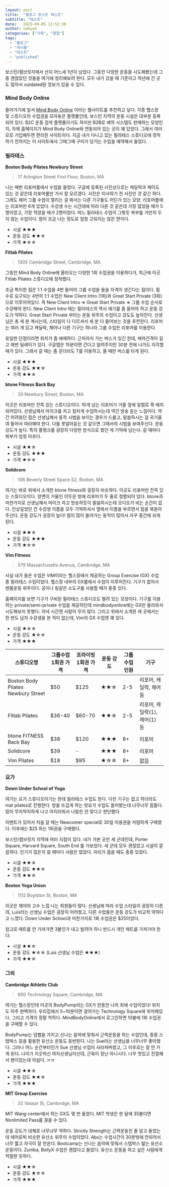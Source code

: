 ```yaml
---
layout: post
title:  "블로그 포스트 테스트"
subtitle: "테스트"
date:   2023-09-05 13:52:30
author: nahyun
categories: ["기록", "경험"]
tags:
  - "블로그"
  - "게시물"
  - "테스트"
  - "published"
---
```




보스턴/캠브릿지에서 산지 어느새 1년이 넘었다. 그동안 다양한 운동을 시도해봤는데 그중 괜찮았던 것들을 여기에 정리해보려 한다. 모두 내가 갔을 때 기준이고 작년에 간 곳도 많아서 outdated된 정보가 있을 수 있다.



### Mind Body Online

들어가기에 앞서 [Mind Body Online](https://www.mindbodyonline.com/) 이라는 웹사이트를 추천하고 싶다. 각종 헬스장 및 스튜디오의 수업권을 모아놓은 플랫폼인데, 보스턴 지역의 운동 시설은 대부분 등록되어 있다. B2C 운동 검색 플랫폼이기도 하지만 B2B로 예약 시스템도 판매하는 모양인지, 자체 홈페이지가 Mind Body Online와 연동되어 있는 곳이 꽤 있었다. 그래서 여러 모로 가입해두면 편리한 사이트이다. 지금 내가 다니고 있는 필라테스 스튜디오에 정착하기 전까지는 이 사이트에서 그때그때 구미가 당기는 수업을 예약해서 들었다.



### 필라테스

**Boston Body Pilates Newbury Street**

> 17 Arlington Street First Floor, Boston, MA 

나는 매번 리포머룸에서 수업을 들었다. 구글에 등록된 사진상으로는 캐딜락과 체어도 있는 것 같은데 리포머룸만 가서 잘 모르겠다. 사진은 이사하기 전 사진인 것 같긴 하다. 그래도 체어 그룹 수업이 열리는 걸 봐서는 다른 기구들도 어딘가 있는 모양. 리포머룸에는 리포머만 6개 있었다. 수강생 수는 시간대에 따라 다른 것 같은데 가장 많았을 때가 5명이었고, 가장 적었을 때가 2명이었다. 여느 필라테스 수업이 그렇듯 복부를 가만히 두지 않는 수업이다. 땀이 조금 나는 정도로 엄청 고되지는 않은 편이다. 

- 시설 ★★★
- 운동 강도 ★★☆
- 가격 ★☆☆



**Fitlab Pilates**

> 1305 Cambridge Street, Cambridge, MA

그동안 Mind Body Online에 올라오는 다양한 1회 수업권을 이용하다가, 최근에 이곳 Fitlab Pilates 스튜디오에 정착했다.

조금 특이한 점은 1:1 수업을 4번 들어야 그룹 수업을 들을 자격이 생긴다는 점이다. 필수로 요구되는 4번의 1:1 수업은 New Client Intro (1회)와 Great Start Private (3회) 으로 이루어져있다. 즉 New Client Intro => Great Start Private => 그룹 수업 순서로 수강해야 한다. New Client Intro 때는 필라테스의 역사 얘기를 좀 들어야 하고 운동 강도가 약하다. Great Start Private 부터는 운동 위주의 수업이고 강도도 높아진다. 선생님은 총 세 분 계시는데, 스타일이 다 다르셔서 세 분 다 들어보는 것을 추천한다. 리포머는 여러 개 있고 캐딜락, 체어나 다른 기구는 하나라 그룹 수업은 리포머를 이용한다.

유일한 단점이라면 위치가 좀 애매하다. 근처까지 가는 버스가 있긴 한데, 배차간격이 길고 매번 딜레이가 있다. 구글맵은 15분이면 간다고 알려주지만 30분 전에 나가도 지각할 때가 있다. 그래서 갈 때는 좀 걷더라도 T를 이용하고, 올 때만 버스를 타게 된다.

- 시설 ★★★
- 운동 강도 ★★☆
- 가격 ★★☆



**btone Fitness Back Bay**

>30 Newbury Street, Boston, MA

이곳은 리포머만 잔뜩 있는 스튜디오이다. 10개 넘는 리포머가 거울 앞에 일렬로 쭉 배치되어있다. 선생님께서 마이크를 차고 힘차게 수업하시는데 약간 방송 듣는 느낌이다. 약간 어려웠던 점은 선생님께서 동작 시범을 보이는 경우가 드물고, 말씀하시는 걸 귀기울여 들어서 따라해야 한다. 다들 못알아듣는 것 같으면 그때서야 시범을 보여주신다. 운동 강도가 높다. 특히 플랭크를 굉장히 다양한 방식으로 했던 게 기억에 남는다. 갈 때마다 복부가 엄청 아프다. 

- 시설 ★★☆
- 운동 강도 ★★★
- 가격 ★☆☆



**Solidcore**

>106 Beverly Street Space S2, Boston, MA

여기는 바로 위에서 소개한 btone fitness와 굉장히 비슷하다. 이곳도 리포머만 잔뜩 있는 스튜디오이다. 양면이 거울인 어두운 방에 리포머가 두 줄로 정렬되어 있다. btone과 마찬가지로 선생님께서 마이크 차고 방송하듯이 말씀하시는데 오디오가 비는 순간이 없다. 인상깊었던 건 수강생 이름을 모두 기억하셔서 옆에서 이름을 부르면서 힘을 북돋아주신다. 운동 강도가 굉장히 높다! 힘이 많이 들어가는 동작이 많아서 자꾸 중간에 쉬게 된다.  

- 시설 ★★☆
- 운동 강도 ★★★
- 가격 ★☆☆



**Vim Fitness**

>579 Massachusetts Avenue, Cambridge, MA 

사실 내가 들은 수업은 VIM이라는 헬스장에서 제공하는 Group Exercise (GX) 수업 중 필라테스 수업이었다. 헬스장 내부의 GX룸에서 수업이 이루어진다. 기구가 없어서 맨몸운동 위주이다. 공이나 링같은 소도구를 사용할 때가 종종 있다.

홈페이지를 보면 기구가 구비된 필라테스 스튜디오도 딸려 있는 모양이다. 기구를 이용하는 private/semi-private 수업을 제공하던데 mindbodyonline에는 GX만 올라와서 시도해보지 못했다. 저녁 시간엔 사람이 무지 많다. 그리고 위에서 소개한 세 곳에서는 한 번도 남자 수강생을 본 적이 없는데, Vim의 GX 수업엔 꽤 있다.

- 시설 ★☆☆
- 운동 강도 ★☆☆
- 가격 ★★★


<div class="table-wrapper" markdown="1">
<table>
<thead>
<tr>
<th>스튜디오명</th>
<th>그룹수업 1회권 가격</th>
<th>프라이빗 1회권 가격</th>
<th>운동 강도</th>
<th>그룹수업 인원</th>
<th>기구</th>
</tr>
</thead>
<tbody>
<tr>
<td>Boston Body Pilates Newbury Street</td>
<td>$50</td>
<td>$125</td>
<td>★★☆</td>
<td>2-5</td>
<td>리포머, 캐딜락, 체어 등</td>
</tr>
<tr>
<td>Fitlab Pilates</td>
<td>$36-40</td>
<td>$60-70</td>
<td>★★☆</td>
<td>2-5</td>
<td>리포머, 캐딜락(1), 체어(1) 등</td>
</tr>
<tr>
<td>btone FITNESS Back Bay</td>
<td>$38</td>
<td>$120</td>
<td>★★★</td>
<td>8+</td>
<td>리포머</td>
</tr>
<tr>
<td>Solidcore</td>
<td>$39</td>
<td>-</td>
<td>★★★</td>
<td>8+</td>
<td>리포머</td>
</tr>
<tr>
<td>Vim Pilates</td>
<td>$18</td>
<td>$95</td>
<td>★☆☆</td>
<td>8+</td>
<td>없음</td>
</tr>
</tbody>
</table>
</div>



### 요가

**Down Under School of Yoga**

여기는 요가 스튜디오이기는 한데 필라테스 수업도 한다. 다만 기구는 없고 하더라도 mat pilates로 진행한다. 방을 뜨겁게 하는 핫요가 수업도 들어봤는데 너무너무 힘들다. 땀이 무지막지하게 나고 어지러워서 나랑은 안 맞다고 판단했다.

이벤트가 있어서 처음 갈 때는 Newcomer special로 30일 이용권을 저렴하게 구매했다. 이후에는 $25 하는 1회권을 구매했다.

보스턴/캠브릿지 지역에 여러 지점이 있다. 내가 가본 곳만 세 군데인데, Porter Square, Harvard Square, South End 를 가보았다. 세 군데 모두 괜찮았고 시설이 깔끔하다. 인기가 많은지 갈 때마다 사람은 많았다. 자리가 좁을 때도 종종 있었다.

- 시설 ★★☆
- 운동 강도 ★★☆
- 가격 ★★☆



**Boston Yoga Union**

> 1112 Boylston St, Boston, MA

이곳은 재야의 고수 느낌 나는 회원들이 많다. 선생님에 따라 수업 스타일이 굉장히 다른데, Luis라는 선생님 수업은 굉장히 어려웠고, 다른 수업들은 운동 강도가 비교적 약하다고 느꼈다. Down Under School과 마찬가지로 1회 수업권은 $25이었다.

참고로 매트를 안 가져가면 3불인가 내고 빌려야 하니 반드시 개인 매트를 가져가야 한다.

- 시설 ★★☆
- 운동 강도 ★☆☆ (Luis 선생님 수업은 ★★★)
- 가격 ★★☆



### 그외

**Cambridge Athletic Club**

> 600 Technology Square, Cambridge, MA 

여기는 헬스장인데 이곳의 BodyPump라는 GX가 한동안 나의 최애 수업이었다! 위치도 아주 완벽하다. 우리집에서 5~10분이면 걸어가는 Technology Square에 위치해있다. 그리고 가격이 정말 착하다. MindBodyOnline에서 로그인하면 10불에 1회 수업권을 구매할 수 있다. 

BodyPump는 덤벨을 가지고 신나는 음악에 맞춰서 근력운동을 하는 수업인데, 종종 스텝박스 등을 활용한 유산소 운동도 동반된다. 나는 Sue라는 선생님을 너무너무 좋아했다. 그러나 어느 순간부터인가 Sue 선생님 수업이 사라져버렸고, 그 이후로는 잘 안 가게 된다. 나이가 지긋하신 여자선생님이신데, 근육이 장난 아니시다. 너무 멋있고 친절해서 팬이었는데 아쉽다. ㅠㅠ

- 시설 ★★☆
- 운동 강도 ★★☆
- 가격 ★★★



**MIT Group Exercise**

> 32 Vassar St, Cambridge, MA 

MIT Wang center에서 하는 GX도 몇 번 들었다. MIT 학생은 한 달에 35불이면 Nonlimited Pass를 끊을 수 있다.

운동 강도가 대체로 너무너무 약하다. Strictly Strength는 근력운동인 줄 알고 들었는데 에어로빅 비슷한 유산소 위주의 수업이었다. Abs는 수업시간이 30분밖에 안되어서 너무 짧고 자극이 잘 안온다. Bootcamp는 신나는 음악에 맞춰서 스텝박스 밟는 유산소 운동이다. Zumba, BollyX 수업은 괜찮다고 들었다. 유산소 운동을 하고 싶은 사람에게 적절한 듯하다.

- 시설 ★★☆
- 운동 강도 ★☆☆
- 가격 ★★★